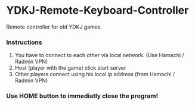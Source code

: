 # YDKJ-Remote-Keyboard-Controller
Remote controller for old YDKJ games. 

### Instructions
1. You have to connect to each other via local network. (Use Hamachi / Radmin VPN)
2. Host (player with the game) click start server
3. Other players connect using his local ip address (from Hamachi / Radmin VPN)

### Use HOME button to immediatly close the program!

